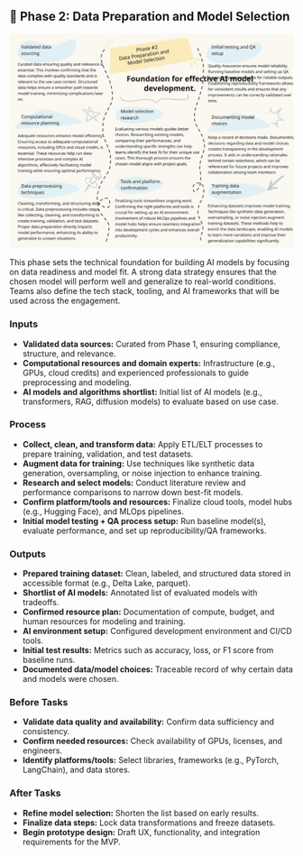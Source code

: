 ## 📍 Phase 2: Data Preparation and Model Selection

![ Phase 2 Overview](./images/Phase%202%20overview.svg)

This phase sets the technical foundation for building AI models by focusing on data readiness and model fit. A strong data strategy ensures that the chosen model will perform well and generalize to real-world conditions. Teams also define the tech stack, tooling, and AI frameworks that will be used across the engagement.

### Inputs
- **Validated data sources:** Curated from Phase 1, ensuring compliance, structure, and relevance.
- **Computational resources and domain experts:** Infrastructure (e.g., GPUs, cloud credits) and experienced professionals to guide preprocessing and modeling.
- **AI models and algorithms shortlist:** Initial list of AI models (e.g., transformers, RAG, diffusion models) to evaluate based on use case.

### Process
- **Collect, clean, and transform data:** Apply ETL/ELT processes to prepare training, validation, and test datasets.
- **Augment data for training:** Use techniques like synthetic data generation, oversampling, or noise injection to enhance training.
- **Research and select models:** Conduct literature review and performance comparisons to narrow down best-fit models.
- **Confirm platform/tools and resources:** Finalize cloud tools, model hubs (e.g., Hugging Face), and MLOps pipelines.
- **Initial model testing + QA process setup:** Run baseline model(s), evaluate performance, and set up reproducibility/QA frameworks.

### Outputs
- **Prepared training dataset:** Clean, labeled, and structured data stored in accessible format (e.g., Delta Lake, parquet).
- **Shortlist of AI models:** Annotated list of evaluated models with tradeoffs.
- **Confirmed resource plan:** Documentation of compute, budget, and human resources for modeling and training.
- **AI environment setup:** Configured development environment and CI/CD tools.
- **Initial test results:** Metrics such as accuracy, loss, or F1 score from baseline runs.
- **Documented data/model choices:** Traceable record of why certain data and models were chosen.

### Before Tasks
- **Validate data quality and availability:** Confirm data sufficiency and consistency.
- **Confirm needed resources:** Check availability of GPUs, licenses, and engineers.
- **Identify platforms/tools:** Select libraries, frameworks (e.g., PyTorch, LangChain), and data stores.

### After Tasks
- **Refine model selection:** Shorten the list based on early results.
- **Finalize data steps:** Lock data transformations and freeze datasets.
- **Begin prototype design:** Draft UX, functionality, and integration requirements for the MVP.
